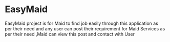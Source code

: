 # EasyMaid
EasyMaid project is for Maid to find job easily through this application as per their need and any user can post their requirement for Maid Services as per their need ,Maid can view this post and contact with User
